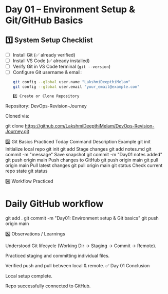 # Day 01 – Environment Setup & Git/GitHub Basics

## 1️⃣ System Setup Checklist
- [ ] Install Git (✅ already verified)
- [ ] Install VS Code (✅ already installed)
- [ ] Verify Git in VS Code terminal (`git --version`)
- [ ] Configure Git username & email:
  ```bash
  git config --global user.name "LakshmiDeepthiMelam"
  git config --global user.email "your_email@example.com"

  2️⃣ Create or Clone Repository

Repository: DevOps-Revision-Journey

Cloned via:

git clone https://github.com/LakshmiDeepthiMelam/DevOps-Revision-Journey.git

3️⃣ Git Basics Practiced Today
Command	Description	Example
git init	Initialize local repo	git init
git add <file>	Stage changes	git add notes.md
git commit -m "message"	Save snapshot	git commit -m "Day01 notes added"
git push origin main	Push changes to GitHub	git push origin main
git pull origin main	Pull latest changes	git pull origin main
git status	Check current repo state	git status



4️⃣ Workflow Practiced
# Daily GitHub workflow
git add .
git commit -m "Day01: Environment setup & Git basics"
git push origin main


5️⃣ Observations / Learnings

Understood Git lifecycle (Working Dir → Staging → Commit → Remote).

Practiced staging and committing individual files.

Verified push and pull between local & remote.
✅ Day 01 Conclusion

Local setup complete.

Repo successfully connected to GitHub.
